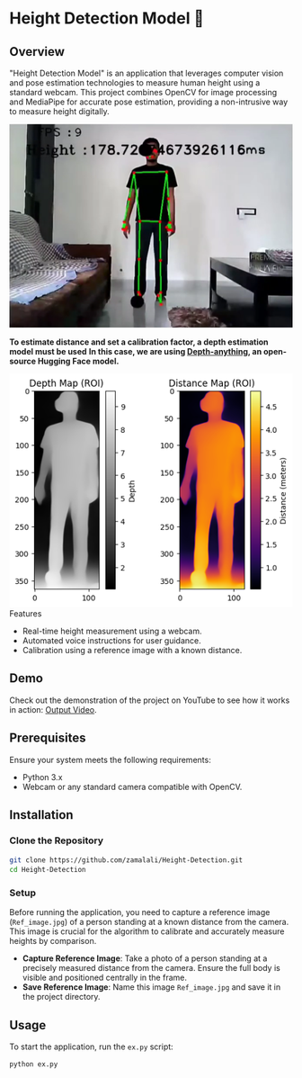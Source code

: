 # Height Detection Model 📏

## Overview

"Height Detection Model" is an application that leverages computer vision and pose estimation technologies to measure human height using a standard webcam. This project combines OpenCV for image processing and MediaPipe for accurate pose estimation, providing a non-intrusive way to measure height digitally.
<div align="center">
  <img src="images/height.png" alt="Image description" width="600"/>
</div>

 **To estimate distance and set a calibration factor, a depth estimation model must be used** 
**In this case, we are using  [Depth-anything](https://huggingface.co/LiheYoung/depth-anything-small-hf),  an open-source Hugging Face model.**

<div align="center">
  <img src="images/depth-map.png" alt="Image description" width="600"/>
</div


## Features

- Real-time height measurement using a webcam.
- Automated voice instructions for user guidance.
- Calibration using a reference image with a known distance.

## Demo

Check out the demonstration of the project on YouTube to see how it works in action:          [Output Video](https://www.youtube.com/watch?v=TGIpzLwkKLk).


## Prerequisites

Ensure your system meets the following requirements:

- Python 3.x
- Webcam or any standard camera compatible with OpenCV.

## Installation

### Clone the Repository

```bash
git clone https://github.com/zamalali/Height-Detection.git
cd Height-Detection
```

### Setup

Before running the application, you need to capture a reference image (`Ref_image.jpg`) of a person standing at a known distance from the camera. This image is crucial for the algorithm to calibrate and accurately measure heights by comparison.

- **Capture Reference Image**: Take a photo of a person standing at a precisely measured distance from the camera. Ensure the full body is visible and positioned centrally in the frame.
- **Save Reference Image**: Name this image `Ref_image.jpg` and save it in the project directory.

## Usage

To start the application, run the `ex.py` script:

```bash
python ex.py
```


